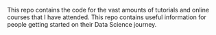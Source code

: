 This repo contains the code for the vast amounts of tutorials and online courses that I have attended. This repo contains useful information for people getting started on their Data Science journey.
